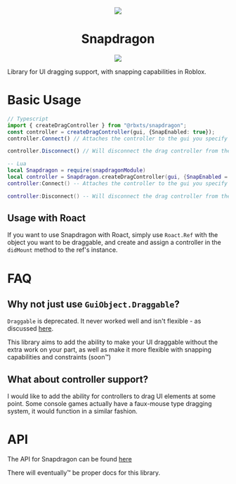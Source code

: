 <div align="center">
	<img src="https://assets.vorlias.com/i1/snapdragon.png"/>


</div>
<div align="center">
  	<h1>Snapdragon</h1>
	<a href="https://www.npmjs.com/package/@rbxts/snapdragon">
		<img src="https://badge.fury.io/js/%40rbxts%2Fsnapdragon.svg"></img>
	</a>
</div>

Library for UI dragging support, with snapping capabilities in Roblox.


# Basic Usage
```ts
// Typescript
import { createDragController } from "@rbxts/snapdragon";
const controller = createDragController(gui, {SnapEnabled: true});
controller.Connect() // Attaches the controller to the gui you specify

controller.Disconnect() // Will disconnect the drag controller from the Gui
```

```lua
-- Lua
local Snapdragon = require(snapdragonModule)
local controller = Snapdragon.createDragController(gui, {SnapEnabled = true})
controller:Connect() -- Attaches the controller to the gui you specify

controller:Disconnect() -- Will disconnect the drag controller from the Gui
```

## Usage with Roact
If you want to use Snapdragon with Roact, simply use `Roact.Ref` with the object you want to be draggable, and create and assign a controller in the `didMount` method to the ref's instance.

# FAQ
## Why not just use `GuiObject.Draggable`?
`Draggable` is deprecated. It never worked well and isn't flexible - as discussed [here](https://devforum.roblox.com/t/draggable-property-is-hidden-on-gui-objects/107689/5?u=vorlias).

This library aims to add the ability to make your UI draggable without the extra work on your part, as well as make it more flexible with snapping capabilities and constraints (soon&trade;)

## What about controller support?
I would like to add the ability for controllers to drag UI elements at some point. Some console games actually have a faux-mouse type dragging system, it would function in a similar fashion.

# API
The API for Snapdragon can be found [here](index.d.ts)

There will eventually&trade; be proper docs for this library.
